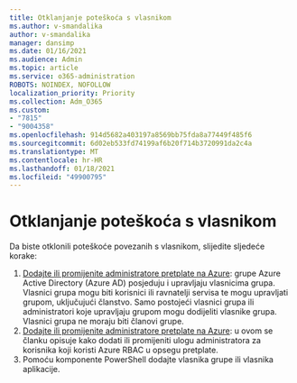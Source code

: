 ```yaml
---
title: Otklanjanje poteškoća s vlasnikom
ms.author: v-smandalika
author: v-smandalika
manager: dansimp
ms.date: 01/16/2021
ms.audience: Admin
ms.topic: article
ms.service: o365-administration
ROBOTS: NOINDEX, NOFOLLOW
localization_priority: Priority
ms.collection: Adm_O365
ms.custom:
- "7815"
- "9004358"
ms.openlocfilehash: 914d5682a403197a8569bb75fda8a77449f485f6
ms.sourcegitcommit: 6d02eb533fd74199af6b20f714b3720991da2c4a
ms.translationtype: MT
ms.contentlocale: hr-HR
ms.lasthandoff: 01/18/2021
ms.locfileid: "49900795"
---
```

# <a name="troubleshoot-owner-issues"></a>Otklanjanje poteškoća s vlasnikom

Da biste otklonili poteškoće povezanih s vlasnikom, slijedite sljedeće korake:

1. [Dodajte ili promijenite administratore pretplate na Azure](https://docs.microsoft.com/azure/active-directory/fundamentals/active-directory-accessmanagement-managing-group-owners): grupe Azure Active Directory (Azure AD) posjeduju i upravljaju vlasnicima grupa. Vlasnici grupa mogu biti korisnici ili ravnatelji servisa te mogu upravljati grupom, uključujući članstvo. Samo postojeći vlasnici grupa ili administratori koje upravljaju grupom mogu dodijeliti vlasnike grupa. Vlasnici grupa ne moraju biti članovi grupe.
2. [Dodajte ili promijenite administratore pretplate na Azure](https://docs.microsoft.com/azure/cost-management-billing/manage/add-change-subscription-administrator): u ovom se članku opisuje kako dodati ili promijeniti ulogu administratora za korisnika koji koristi Azure RBAC u opsegu pretplate.
3. Pomoću komponente PowerShell dodajte vlasnika grupe ili vlasnika aplikacije.
